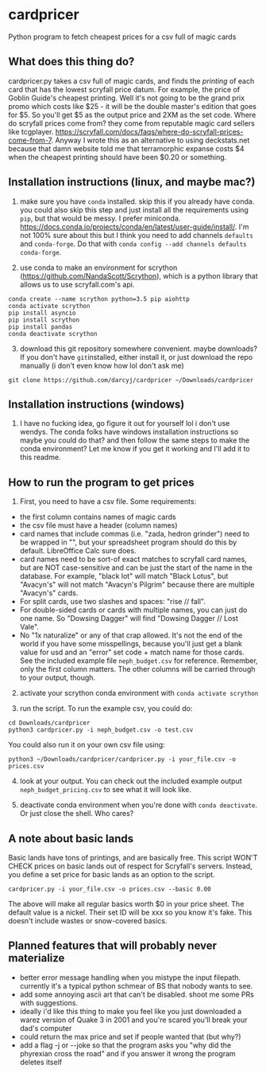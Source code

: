 # cardpricer
Python program to fetch cheapest prices for a csv full of magic cards

## What does this thing do?
cardpricer.py takes a csv full of magic cards, and finds the *printing* of each card that has the lowest scryfall price datum. For example, the price of Goblin Guide's cheapest printing. Well it's not going to be the grand prix promo which costs like $25 - it will be the double master's edition that goes for $5. So you'll get $5 as the output price and 2XM as the set code. Where do scryfall prices come from? they come from reputable magic card sellers like tcgplayer. https://scryfall.com/docs/faqs/where-do-scryfall-prices-come-from-7. Anyway I wrote this as an alternative to using deckstats.net because that damn website told me that terramorphic expanse costs $4 when the cheapest printing should have been $0.20 or something. 

## Installation instructions (linux, and maybe mac?)

1. make sure you have `conda` installed. skip this if you already have conda. you could also skip this step and just install all the requirements using `pip`, but that would be messy. I prefer miniconda. https://docs.conda.io/projects/conda/en/latest/user-guide/install/. I'm not 100% sure about this but I think you need to add channels `defaults` and `conda-forge`. Do that with `conda config --add channels defaults conda-forge`.

2. use conda to make an environment for scrython (https://github.com/NandaScott/Scrython), which is a python library that allows us to use scryfall.com's api. 
```
conda create --name scrython python=3.5 pip aiohttp
conda activate scrython
pip install asyncio
pip install scrython
pip install pandas
conda deactivate scrython
```

3. download this git repository somewhere convenient. maybe downloads? If you don't have `git`installed, either install it, or just download the repo manually (i don't even know how lol don't ask me)
```
git clone https://github.com/darcyj/cardpricer ~/Downloads/cardpricer
```

## Installation instructions (windows)
1. I have no fucking idea, go figure it out for yourself lol i don't use wendys. The conda folks have windows installation instructions so maybe you could do that? and then follow the same steps to make the conda environment? Let me know if you get it working and I'll add it to this readme.

## How to run the program to get prices

1. First, you need to have a csv file. Some requirements:
* the first column contains names of magic cards
* the csv file must have a header (column names)
* card names that include commas (i.e. "zada, hedron grinder") need to be wrapped in "", but your spreadsheet program should do this by default. LibreOffice Calc sure does. 
* card names need to be sort-of exact matches to scryfall card names, but are NOT case-sensitive and can be just the start of the name in the database. For example, "black lot" will match "Black Lotus", but "Avacyn's" will not match "Avacyn's Pilgrim" because there are multiple "Avacyn's" cards. 
* For split cards, use two slashes and spaces: "rise // fall". 
* For double-sided cards or cards with multiple names, you can just do one name. So "Dowsing Dagger" will find "Dowsing Dagger // Lost Vale". 
* No "1x naturalize" or any of that crap allowed. 
It's not the end of the world if you have some misspellings, because you'll just get a blank value for usd and an "error" set code + match name for those cards. See the included example file `neph_budget.csv` for reference. Remember, only the first column matters. The other columns will be carried through to your output, though.

2. activate your scrython conda environment with `conda activate scrython`

3. run the script. To run the example csv, you could do:
```
cd Downloads/cardpricer
python3 cardpricer.py -i neph_budget.csv -o test.csv
```
You could also run it on your own csv file using:
```
python3 ~/Downloads/cardpricer/cardpricer.py -i your_file.csv -o prices.csv
```

4. look at your output. You can check out the included example output `neph_budget_pricing.csv` to see what it will look like. 

5. deactivate conda environment when you're done with `conda deactivate`. Or just close the shell. Who cares?

## A note about basic lands
Basic lands have tons of printings, and are basically free. This script WON'T CHECK prices on basic lands out of respect for Scryfall's servers. Instead, you define a set price for basic lands as an option to the script.
```
cardpricer.py -i your_file.csv -o prices.csv --basic 0.00
```
The above will make all regular basics worth $0 in your price sheet. The default value is a nickel. Their set ID will be xxx so you know it's fake. This doesn't include wastes or snow-covered basics.

## Planned features that will probably never materialize
* better error message handling when you mistype the input filepath. currently it's a typical python schmear of BS that nobody wants to see.
* add some annoying ascii art that can't be disabled. shoot me some PRs with suggestions.
* ideally i'd like this thing to make you feel like you just downloaded a warez version of Quake 3 in 2001 and you're scared you'll break your dad's computer
* could return the max price and set if people wanted that (but why?)
* add a flag -j or --joke so that the program asks you "why did the phyrexian cross the road" and if you answer it wrong the program deletes itself
